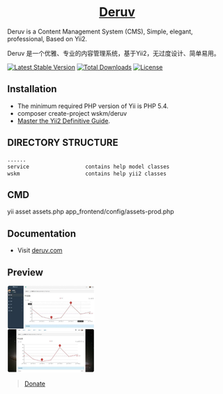 <h1 align="center">
    <a href="http://www.deruv.com/" target="_blank">
        Deruv
    </a>
</h1>

Deruv is a Content Management System (CMS), Simple, elegant, professional, Based on Yii2.

Deruv 是一个优雅、专业的内容管理系统，基于Yii2，无过度设计、简单易用。

[![Latest Stable Version](https://poser.pugx.org/wskm/deruv/v/stable)](https://packagist.org/packages/wskm/deruv)
[![Total Downloads](https://poser.pugx.org/wskm/deruv/downloads)](https://packagist.org/packages/wskm/deruv)
[![License](https://poser.pugx.org/wskm/deruv/license)](https://packagist.org/packages/wskm/deruv)

Installation
------------

- The minimum required PHP version of Yii is PHP 5.4.
- composer create-project wskm/deruv
- [Master the Yii2 Definitive Guide](http://www.yiiframework.com/doc-2.0/guide-start-installation.html).

DIRECTORY STRUCTURE
-------------------

```
......
service                  contains help model classes
wskm                     contains help yii2 classes
```

CMD
-------------

yii asset assets.php app_frontend/config/assets-prod.php

Documentation
-------------

- Visit [deruv.com](http://www.deruv.com)

Preview
-------

<img src="https://raw.githubusercontent.com/wskm/deruv-doc/master/static/imgs/deruv.png" height="200" />

>    [Donate](http://www.deruv.com/en/donate.html)
